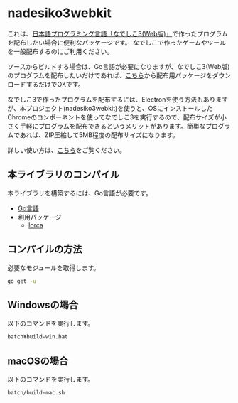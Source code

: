 # nadesiko3webkit

これは、[日本語プログラミング言語「なでしこ3(Web版)」](https://nadesi.com/)で作ったプログラムを配布したい場合に便利なパッケージです。
なでしこで作ったゲームやツールを一般配布するのにご利用ください。

ソースからビルドする場合は、Go言語が必要になりますが、なでしこ3(Web版)のプログラムを配布したいだけであれば、[こちら](https://github.com/kujirahand/nadesiko3webkit/releases)から配布用パッケージをダウンロードするだけでOKです。

なでしこ3で作ったプログラムを配布するには、Electronを使う方法もありますが、本プロジェクト(nadesiko3webkit)を使うと、OSにインストールしたChromeのコンポーネントを使ってなでしこ3を実行するので、配布サイズが小さく手軽にプログラムを配布できるというメリットがあります。簡単なプログラムであれば、ZIP圧縮して5MB程度の配布サイズになります。

詳しい使い方は、[こちら](res/../README.md)をご覧ください。

## 本ライブラリのコンパイル

本ライブラリを構築するには、Go言語が必要です。

 - [Go言語](https://golang.org/)
 - 利用パッケージ
   - [lorca](https://github.com/zserge/lorca)

## コンパイルの方法

必要なモジュールを取得します。

```bash
go get -u
```

## Windowsの場合

以下のコマンドを実行します。

```bash
batch¥build-win.bat
```

## macOSの場合

以下のコマンドを実行します。

```bash
batch/build-mac.sh
```

